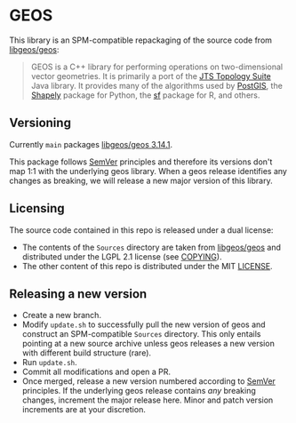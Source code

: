 # GEOS

This library is an SPM-compatible repackaging of the source code from [libgeos/geos](https://github.com/libgeos/geos):

> GEOS is a C++ library for performing operations on two-dimensional vector
> geometries. It is primarily a port of the [JTS Topology
> Suite](https://github.com/locationtech/jts) Java library.  It provides many of
> the algorithms used by [PostGIS](http://www.postgis.net/), the
> [Shapely](https://pypi.org/project/Shapely/) package for Python, the
> [sf](https://github.com/r-spatial/sf) package for R, and others.

## Versioning

Currently `main` packages [libgeos/geos 3.14.1](https://github.com/libgeos/geos/releases/tag/3.14.1).

This package follows [SemVer](https://semver.org) principles and therefore its versions don't map 1:1 with the underlying geos library. When a geos release identifies any changes as breaking, we will release a new major version of this library.

## Licensing

The source code contained in this repo is released under a dual license:
* The contents of the `Sources` directory are taken from [libgeos/geos](https://github.com/libgeos/geos) and distributed under the LGPL 2.1 license (see [COPYING](https://github.com/GEOSwift/geos/blob/main/Sources/COPYING)).
* The other content of this repo is distributed under the MIT [LICENSE](https://github.com/GEOSwift/geos/blob/main/LICENSE).

## Releasing a new version

* Create a new branch.
* Modify `update.sh` to successfully pull the new version of geos and construct an SPM-compatible `Sources` directory. This only entails pointing at a new source archive unless geos releases a new version with different build structure (rare).
* Run `update.sh`.
* Commit all modifications and open a PR.
* Once merged, release a new version numbered according to [SemVer](https://semver.org) principles. If the underlying geos release contains *any* breaking changes, increment the major release here. Minor and patch version increments are at your discretion.

